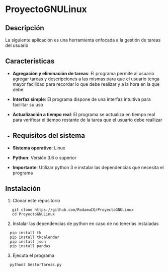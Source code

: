 # ProyectoGNULinux

## Descripción 
La siguiente aplicación es una herramienta enfocada a la gestión de tareas del usuario

## Características 
- **Agregación y eliminación de tareas**: El programa permite al usuario agregar tareas y descripciones a las mismas para que el usuario tenga mayor facilidad para recordar lo que debe realizar y a la hora en la que debe.
- **Interfaz simple**: El programa dispone de una interfaz intuitiva para facilitar su uso
- **Actualización a tiempo real**: El programa se actualiza en tiempo real para verificar el tiempo restante de la tarea que el usuario debe reallizar

- ## Requisitos del sistema
- **Sistema operativo**: Linux
- **Python**: Versión 3.6 o superior
  
- **Importante**: Utilizar python 3 e instalar las dependencias que necesita el programa

## Instalación
1. Clonar este repositorio
```
   git clone https://github.com/RodamuCO/ProyectoGNULinux
   cd ProyectoGNULinux
```
2. Instalar las dependencias de python en caso de no tenerlas instaladas
```
  pip install tk 
  pip install tkcalendar
  pip install json
  pip install pandas
```
3. Ejecuta el programa
```
  python3 GestorTareas.py
```

